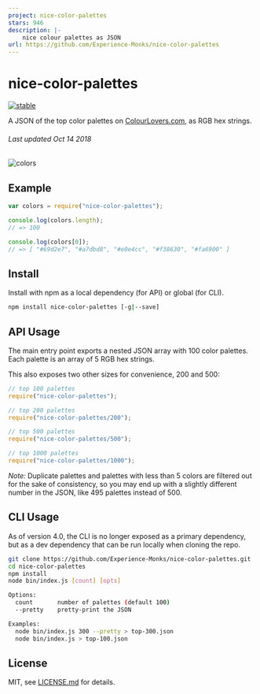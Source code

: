 ```yaml
---
project: nice-color-palettes
stars: 946
description: |-
    nice colour palettes as JSON
url: https://github.com/Experience-Monks/nice-color-palettes
---
```


# nice-color-palettes

[![stable](http://badges.github.io/stability-badges/dist/stable.svg)](http://github.com/badges/stability-badges)

A JSON of the top color palettes on [ColourLovers.com](http://colourlovers.com/), as RGB hex strings.

###### _Last updated Oct 14 2018_

![colors](visualize/1000.png)

## Example

```js
var colors = require("nice-color-palettes");

console.log(colors.length);
// => 100

console.log(colors[0]);
// => [ "#69d2e7", "#a7dbd8", "#e0e4cc", "#f38630", "#fa6900" ]
```

## Install

Install with npm as a local dependency (for API) or global (for CLI).

```sh
npm install nice-color-palettes [-g|--save]
```

## API Usage

The main entry point exports a nested JSON array with 100 color palettes. Each palette is an array of 5 RGB hex strings.

This also exposes two other sizes for convenience, 200 and 500:

```js
// top 100 palettes
require("nice-color-palettes");

// top 200 palettes
require("nice-color-palettes/200");

// top 500 palettes
require("nice-color-palettes/500");

// top 1000 palettes
require("nice-color-palettes/1000");
```

_Note:_ Duplicate palettes and palettes with less than 5 colors are filtered out for the sake of consistency, so you may end up with a slightly different number in the JSON, like 495 palettes instead of 500.

## CLI Usage

As of version 4.0, the CLI is no longer exposed as a primary dependency, but as a dev dependency that can be run locally when cloning the repo.

```sh
git clone https://github.com/Experience-Monks/nice-color-palettes.git
cd nice-color-palettes
npm install
node bin/index.js [count] [opts]

Options:
  count       number of palettes (default 100)
  --pretty    pretty-print the JSON

Examples:
  node bin/index.js 300 --pretty > top-300.json
  node bin/index.js > top-100.json
```

## License

MIT, see [LICENSE.md](http://github.com/Jam3/nice-color-palettes/blob/master/LICENSE.md) for details.

